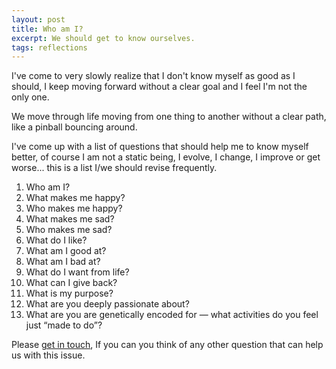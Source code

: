 ```yaml
---
layout: post
title: Who am I?
excerpt: We should get to know ourselves.
tags: reflections
---
```


I've come to very slowly realize that I don't know myself as good as I should, I keep moving forward without a clear goal and I feel I'm not the only one. 

We move through life moving from one thing to another without a clear path, like a pinball bouncing around. 

I've come up with a list of questions that should help me to know myself better, of course I am not a static being, I evolve, I change, I improve or get worse... this is a list I/we should revise frequently.

1. Who  am I?
2. What makes me happy?
3. Who makes me happy?
4. What makes me sad?
5. Who makes me sad?
6. What do I like?
7. What am I good at?
8. What am I bad at?
9. What do I want from life?
10. What can I give back?
11. What is my purpose?
12. What are you deeply passionate about?
13. What are you are genetically encoded for — what activities do you feel just “made to do”?

Please [get in touch](/contact), If you can you think of any other question that can help us with this issue.